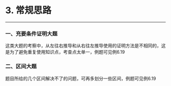 # 3. 常规思路

---

### 一、充要条件证明大题

这类大题的考察中，从左往右推导和从右往左推导使用的证明方法是不相同的，这是为了避免重复使用知识点，考查点太单一，例题可见例6.19

### 二、区间大题

题目所给的几个区间解决不了的问题，可再多划分一些区间，例题可见例6.19